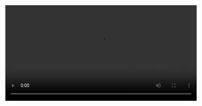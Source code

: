 <video width="600" controls>
  <source src="simplescreenrecorder-2025-05-31_23.05.41.mp4" type="video/mp4">  
</video>
